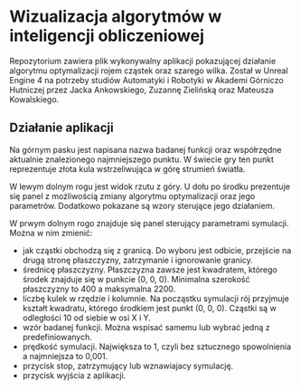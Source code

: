 # Wizualizacja algorytmów w inteligencji obliczeniowej

Repozytorium zawiera plik wykonywalny aplikacji pokazującej działanie algorytmu optymalizacji rojem cząstek oraz szarego wilka. Został w Unreal Engine 4 na potrzeby studiów Automatyki i Robotyki w Akademi Górniczo Hutniczej przez Jacka Ankowskiego, Zuzannę Zielińską oraz Mateusza Kowalskiego.

## Działanie aplikacji

Na górnym pasku jest napisana nazwa badanej funkcji oraz współrzędne aktualnie znalezionego najmniejszego punktu. W świecie gry ten punkt reprezentuje złota kula wstrzeliwująca w górę strumień światła.

W lewym dolnym rogu jest widok rzutu z góry. U dołu po środku prezentuje się panel z możliwością zmiany algorytmu optymalizacji oraz jego parametrów. Dodatkowo pokazane są wzory sterujące jego działaniem.

W prwym dolnym rogo znajduje się panel sterujący parametrami symulacji. Można w nim zmienić: 
 - jak cząstki obchodzą się z granicą. Do wyboru jest odbicie, przejście na drugą stronę płaszczyzny, zatrzymanie i ignorowanie granicy.
 - średnicę płaszczyzny. Płaszczyzna zawsze jest kwadratem, którego środek znajduje się w punkcie (0, 0, 0). Minimalna szerokość płaszczyzny to 400 a maksymalna 2200.
 - liczbę kulek w rzędzie i kolumnie. Na począstku symulacji rój przyjmuje kształt kwadratu, którego środkiem jest punkt (0, 0, 0). Cząstki są w odległości 10 od siebie w osi X i Y.
 - wzór badanej funkcji. Można wspisać samemu lub wybrać jedną z predefiniowanych.
 - prędkość symulacji. Największa to 1, czyli bez sztucznego spowolnienia a najmniejsza to 0,001.
 - przycisk stop, zatrzymujący lub wznawiajacy symulację.
 - przycisk wyjścia z aplikacji.

